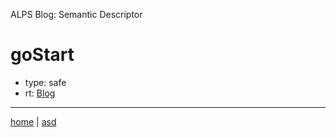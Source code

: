 ALPS Blog: Semantic Descriptor
# goStart
 * type: safe
 * rt: [Blog](semantic.Blog.md)

---

[home](../index.md) | [asd](../profile.svg)